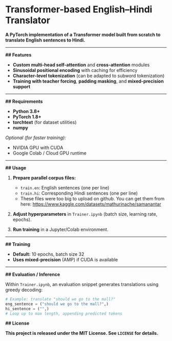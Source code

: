 <h1>Transformer-based English–Hindi Translator</h1>  

**A PyTorch implementation of a Transformer model built from scratch to translate English sentences to Hindi.**  

---

**## Features**  

* **Custom multi-head self-attention** and **cross-attention** modules  
* **Sinusoidal positional encoding** with caching for efficiency  
* **Character-level tokenization** (can be adapted to subword tokenization)  
* **Training with teacher forcing**, **padding masking**, and **mixed-precision support**  

---

**## Requirements**

* **Python 3.8+**
* **PyTorch 1.8+**
* **torchtext** (for dataset utilities)
* **numpy**

*Optional (for faster training):*

* NVIDIA GPU with CUDA
* Google Colab / Cloud GPU runtime

---


**## Usage**  

1. **Prepare parallel corpus files:**  

   * `train.en`: English sentences (one per line)  
   * `train.hi`: Corresponding Hindi sentences (one per line)
   * These files were too big to upload on github. You can get them from here: https://www.kaggle.com/datasets/mathurinache/samanantar  
2. **Adjust hyperparameters** in `Trainer.ipynb` (batch size, learning rate, epochs).  
3. **Run training** in a Jupyter/Colab environment.  
---

**## Training**  

* **Default:** 10 epochs, batch size 32  
* **Uses mixed-precision** (AMP) if CUDA is available  

---  

**## Evaluation / Inference**  

Within `Trainer.ipynb`, an evaluation snippet generates translations using greedy decoding:  

```python  
# Example: translate "should we go to the mall?"  
eng_sentence = ("should we go to the mall?",)  
hi_sentence = ("",)  
# Loop up to max length, appending predicted tokens  
```  

**## License**  

**This project is released under the MIT License. See `LICENSE` for details.**  
